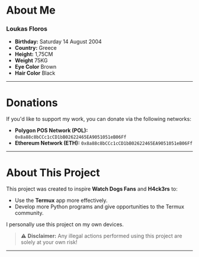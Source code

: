 # About Me  

### **Loukas Floros**  
- **Birthday:** Saturday 14 August 2004  
- **Country:** Greece
- **Height:** 1,75CM
- **Weight** 75KG
- **Eye Color** Brown
- **Hair Color** Black
---

# Donations  

If you'd like to support my work, you can donate via the following networks:  

- **Polygon POS Network (POL):** `0x8a88c8bCCc1cCD1bB02622465EA9051051eB06Ff`  
- **Ethereum Network (ETH):** `0x8a88c8bCCc1cCD1bB02622465EA9051051eB06Ff`  

---

# About This Project  

This project was created to inspire **Watch Dogs Fans** and **H4ck3rs** to:  
- Use the **Termux** app more effectively.  
- Develop more Python programs and give opportunities to the Termux community.

I personally use this project on my own devices.  
> ⚠️ **Disclaimer:** Any illegal actions performed using this project are solely at your own risk!  

---
